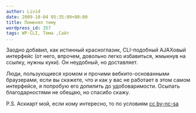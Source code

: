 ```yaml
---
author: Livid
date: 2009-10-04 05:35:09+00:00
title: Поменял тему
wordpress_id: 357
tags: WP-CLI, Тема ,Сайт
...
```


Заодно добавил, как истинный красноглазик, CLI-подобный AJAXовый
интерфейс (от него, впрочем, довольно легко избавиться, жмыкнув на
ссылку, нужны куки). Он неудобный, но доставляет.

Люди, пользующиеся хромом и прочими вебкито-основанными браузерами, если
вы скажете, что и как у вас не работает в этом самом интерфейсе, я
попробую его допилить до удобоваримости. Осыпать благодарностями не
обещаю, но спасибо скажу.

P.S. Аскиарт мой, если кому интересно, то по условиям [cc
by-nc-sa](http://creativecommons.org/licenses/by-nc-sa/3.0/)
